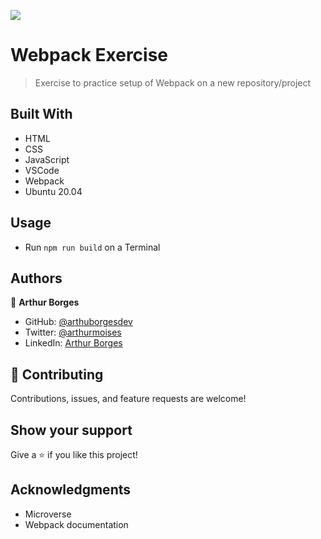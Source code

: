 ![](https://img.shields.io/badge/Microverse-blueviolet)

# Webpack Exercise

> Exercise to practice setup of Webpack on a new repository/project


## Built With

- HTML
- CSS
- JavaScript
- VSCode
- Webpack
- Ubuntu 20.04

## Usage

- Run `npm run build` on a Terminal

## Authors

👤 **Arthur Borges**

- GitHub: [@arthuborgesdev](https://github.com/arthurborgesdev)
- Twitter: [@arthurmoises](https://twitter.com/arthurmoises)
- LinkedIn: [Arthur Borges](https://linkedin.com/in/arthurmoises)

## 🤝 Contributing

Contributions, issues, and feature requests are welcome!

## Show your support

Give a ⭐️ if you like this project!

## Acknowledgments

- Microverse
- Webpack documentation
